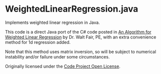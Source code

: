 # WeightedLinearRegression.java

Implements weighted linear regression in Java.

This code is a direct Java port of the C# code posted in [An Algorithm for Weighted Linear Regression](https://www.codeproject.com/Articles/25335/An-Algorithm-for-Weighted-Linear-Regression) by Dr. Walt Fair, PE, with an extra convenience method for 1d regression added.

Note that this method uses matrix inversion, so will be subject to numerical instability and/or failure under some circumstances.

Originally licensed under the [Code Project Open License](https://www.codeproject.com/info/cpol10.aspx).
